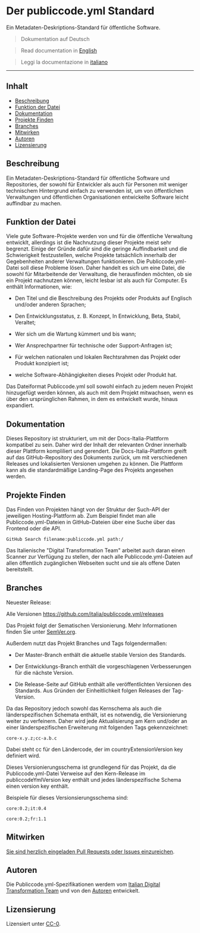 # Der publiccode.yml Standard

Ein Metadaten-Deskriptions-Standard für öffentliche Software.


>Dokumentation auf Deutsch

>Read documentation in [English](https://docs.italia.it/italia/developers-italia/publiccodeyml-en/en/master/)

>Leggi la documentazione in [italiano](https://docs.italia.it/italia/developers-italia/publiccodeyml/it/master/)

---


## Inhalt

- [Beschreibung](#beschreibung)
- [Funktion der Datei](#Funktion-der-Datei)
- [Dokumentation](#Dokumentation)
- [Projekte Finden](#Projekte-Finden)
- [Branches](#Branches)
- [Mitwirken](#Mitwirken)
- [Autoren](#Autoren)
- [Lizensierung](#Lizensierung)


## Beschreibung

Ein Metadaten-Deskriptions-Standard für öffentliche Software und Repositories, der sowohl für Entwickler als auch für Personen mit weniger technischem Hintergrund einfach zu verwenden ist, um von öffentlichen Verwaltungen und öffentlichen Organisationen entwickelte Software leicht auffindbar zu machen.


## Funktion der Datei

Viele gute Software-Projekte werden von und für die öffentliche Verwaltung entwicklt, allerdings ist die Nachnutzung dieser Projekte meist sehr begrenzt. Einige der Gründe dafür sind die geringe Auffindbarkeit und die Schwierigkeit festzustellen, welche Projekte tatsächlich innerhalb der Gegebenheiten anderer Verwaltungen funktionieren.
Die Publiccode.yml-Datei soll diese Probleme lösen. Daher handelt es sich um eine Datei, die sowohl für Mitarbeitende der Verwaltung, die herausfinden möchten, ob sie ein Projekt nachnutzen können, leicht lesbar ist als auch für Computer. Es enthält Informationen, wie:

* Den Titel und die Beschreibung des Projekts oder Produkts auf Englisch und/oder anderen Sprachen;

* Den Entwicklungsstatus, z. B. Konzept, In Entwicklung, Beta, Stabil, Veraltet;

* Wer sich um die Wartung kümmert und bis wann;

* Wer Ansprechpartner für technische oder Support-Anfragen ist;

* Für welchen nationalen und lokalen Rechtsrahmen das Projekt oder Produkt konzipiert ist;

* welche Software-Abhängigkeiten dieses Projekt oder Produkt hat.

Das Dateiformat Publiccode.yml soll sowohl einfach zu jedem neuen Projekt hinzugefügt werden können, als auch mit dem Projekt mitwachsen, wenn es über den ursprünglichen Rahmen, in dem es entwickelt wurde, hinaus expandiert.


## Dokumentation

Dieses Repository ist strukturiert, um mit der Docs-Italia-Plattform kompatibel zu sein. Daher wird der Inhalt der relevanten Ordner innerhalb dieser Plattform kompliliert und gerendert. Die Docs-Italia-Plattform greift auf das GitHub-Repository des Dokuments zurück, um mit verschiedenen Releases und lokalisierten Versionen umgehen zu können. Die Plattform kann als die standardmäßige Landing-Page des Projekts angesehen werden.


## Projekte Finden

Das Finden von Projekten hängt von der Struktur der Such-API der jeweiligen Hosting-Plattform ab. Zum Beispiel findet man alle Publiccode.yml-Dateien in GitHub-Dateien über eine Suche über das Frontend oder die API.

    GitHub Search filename:publiccode.yml path:/

Das Italienische "Digital Transformation Team" arbeitet auch daran einen Scanner zur Verfügung zu stellen, der nach alle Publiccode.yml-Dateien auf allen öffentlich zugänglichen Webseiten sucht und sie als offene Daten bereitstellt.


## Branches

Neuester Release:

Alle Versionen https://github.com/italia/publiccode.yml/releases

Das Projekt folgt der Sematischen Versionierung. Mehr Informationen finden Sie unter [SemVer.org](https://semver.org/).

Außerdem nutzt das Projekt Branches und Tags folgendermaßen:

* Der Master-Branch enthält die aktuelle stabile Version des Standards.

* Der Entwicklungs-Branch enthält die vorgeschlagenen Verbesserungen für die nächste Version.

* Die Release-Seite auf GitHub enthält alle veröffentlichten Versionen des Standards. Aus Gründen der Einheitlichkeit folgen Releases der Tag-Version.

Da das Repository jedoch sowohl das Kernschema als auch die länderspezifischen Schemata enthält, ist es notwendig, die Versionierung weiter zu verfeinern. Daher wird jede Aktualisierung am Kern und/oder an einer länderspezifischen Erweiterung mit folgenden Tags gekennzeichnet:

    core-x.y.z;cc-a.b.c

Dabei steht cc für den Ländercode, der im countryExtensionVersion key definiert wird.

Dieses Versionierungsschema ist grundlegend für das Projekt, da die Publiccode.yml-Datei Verweise auf den Kern-Release im publiccodeYmlVersion key enthält und jedes länderspezifische Schema einen version key enthält.

Beispiele für dieses Versionsierungsschema sind:

    core:0.2;it:0.4

    core:0.2;fr:1.1



## Mitwirken

[Sie sind herzlich eingeladen Pull Requests oder Issues einzureichen](https://github.com/italia/publiccode.yml/blob/master/CONTRIBUTING.md).


## Autoren

Die Publiccode.yml-Spezifikationen werdem vom [Italian Digital Transformation Team](https://teamdigitale.governo.it/) und von den [Autoren](https://github.com/italia/publiccode.yml/blob/master/AUTHORS.md) entwickelt.


## Lizensierung

Lizensiert unter [CC-0](https://github.com/italia/publiccode.yml/blob/master/LICENSE).
